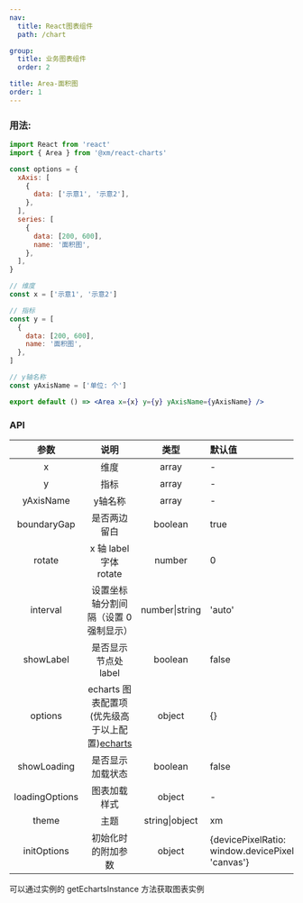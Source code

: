 ```yaml
---
nav:
  title: React图表组件
  path: /chart

group:
  title: 业务图表组件
  order: 2

title: Area-面积图
order: 1
---
```


### 用法:

```jsx
import React from 'react'
import { Area } from '@xm/react-charts'

const options = {
  xAxis: [
    {
      data: ['示意1', '示意2'],
    },
  ],
  series: [
    {
      data: [200, 600],
      name: '面积图',
    },
  ],
}

// 维度
const x = ['示意1', '示意2'] 

// 指标
const y = [
  {
    data: [200, 600],
    name: '面积图',
  },
]

// y轴名称
const yAxisName = ['单位: 个']

export default () => <Area x={x} y={y} yAxisName={yAxisName} />
```

### API

|      参数      |                             说明                             |      类型      | 默认值                                                       |
| :------------: | :----------------------------------------------------------: | :------------: | :----------------------------------------------------------- |
|       x        |                             维度                             |     array      | -                                                            |
|       y        |                             指标                             |     array      | -                                                            |
|   yAxisName    |                           y轴名称                            | array  | -                                                            |
|  boundaryGap   |                         是否两边留白                         |    boolean     | true                                                         |
|     rotate     |                    x 轴 label 字体 rotate                    |     number     | 0                                                            |
|    interval    |            设置坐标轴分割间隔（设置 0 强制显示）             | number\|string | 'auto'                                                       |
|   showLabel    |                     是否显示节点处 label                     |    boolean     | false                                                        |
|    options     | echarts 图表配置项 (优先级高于以上配置)[echarts](https://echarts.apache.org/zh/option.html#title) |     object     | {}                                                           |
|  showLoading   |                       是否显示加载状态                       |    boolean     | false                                                        |
| loadingOptions |                         图表加载样式                         |     object     | -                                                            |
|     theme      |                             主题                             | string\|object | xm                                                           |
|  initOptions   |                      初始化时的附加参数                      |     object     | {devicePixelRatio: window.devicePixelRatio,renderer: 'canvas'} |

可以通过实例的 getEchartsInstance 方法获取图表实例
